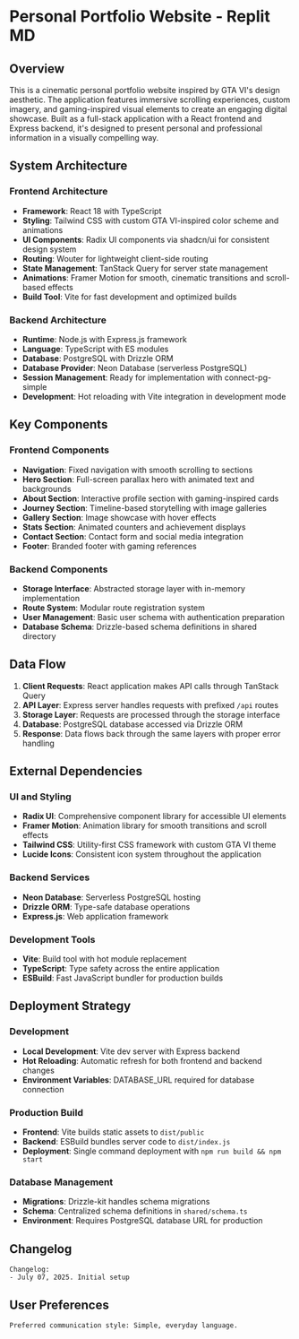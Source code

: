 # Personal Portfolio Website - Replit MD

## Overview

This is a cinematic personal portfolio website inspired by GTA VI's design aesthetic. The application features immersive scrolling experiences, custom imagery, and gaming-inspired visual elements to create an engaging digital showcase. Built as a full-stack application with a React frontend and Express backend, it's designed to present personal and professional information in a visually compelling way.

## System Architecture

### Frontend Architecture
- **Framework**: React 18 with TypeScript
- **Styling**: Tailwind CSS with custom GTA VI-inspired color scheme and animations
- **UI Components**: Radix UI components via shadcn/ui for consistent design system
- **Routing**: Wouter for lightweight client-side routing
- **State Management**: TanStack Query for server state management
- **Animations**: Framer Motion for smooth, cinematic transitions and scroll-based effects
- **Build Tool**: Vite for fast development and optimized builds

### Backend Architecture
- **Runtime**: Node.js with Express.js framework
- **Language**: TypeScript with ES modules
- **Database**: PostgreSQL with Drizzle ORM
- **Database Provider**: Neon Database (serverless PostgreSQL)
- **Session Management**: Ready for implementation with connect-pg-simple
- **Development**: Hot reloading with Vite integration in development mode

## Key Components

### Frontend Components
- **Navigation**: Fixed navigation with smooth scrolling to sections
- **Hero Section**: Full-screen parallax hero with animated text and backgrounds
- **About Section**: Interactive profile section with gaming-inspired cards
- **Journey Section**: Timeline-based storytelling with image galleries
- **Gallery Section**: Image showcase with hover effects
- **Stats Section**: Animated counters and achievement displays
- **Contact Section**: Contact form and social media integration
- **Footer**: Branded footer with gaming references

### Backend Components
- **Storage Interface**: Abstracted storage layer with in-memory implementation
- **Route System**: Modular route registration system
- **User Management**: Basic user schema with authentication preparation
- **Database Schema**: Drizzle-based schema definitions in shared directory

## Data Flow

1. **Client Requests**: React application makes API calls through TanStack Query
2. **API Layer**: Express server handles requests with prefixed `/api` routes
3. **Storage Layer**: Requests are processed through the storage interface
4. **Database**: PostgreSQL database accessed via Drizzle ORM
5. **Response**: Data flows back through the same layers with proper error handling

## External Dependencies

### UI and Styling
- **Radix UI**: Comprehensive component library for accessible UI elements
- **Framer Motion**: Animation library for smooth transitions and scroll effects
- **Tailwind CSS**: Utility-first CSS framework with custom GTA VI theme
- **Lucide Icons**: Consistent icon system throughout the application

### Backend Services
- **Neon Database**: Serverless PostgreSQL hosting
- **Drizzle ORM**: Type-safe database operations
- **Express.js**: Web application framework

### Development Tools
- **Vite**: Build tool with hot module replacement
- **TypeScript**: Type safety across the entire application
- **ESBuild**: Fast JavaScript bundler for production builds

## Deployment Strategy

### Development
- **Local Development**: Vite dev server with Express backend
- **Hot Reloading**: Automatic refresh for both frontend and backend changes
- **Environment Variables**: DATABASE_URL required for database connection

### Production Build
- **Frontend**: Vite builds static assets to `dist/public`
- **Backend**: ESBuild bundles server code to `dist/index.js`
- **Deployment**: Single command deployment with `npm run build && npm start`

### Database Management
- **Migrations**: Drizzle-kit handles schema migrations
- **Schema**: Centralized schema definitions in `shared/schema.ts`
- **Environment**: Requires PostgreSQL database URL for production

## Changelog

```
Changelog:
- July 07, 2025. Initial setup
```

## User Preferences

```
Preferred communication style: Simple, everyday language.
```